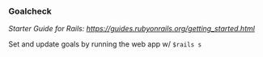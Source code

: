 ### Goalcheck

*Starter Guide for Rails: https://guides.rubyonrails.org/getting_started.html*

Set and update goals by running the web app w/ ``` $rails s ```

